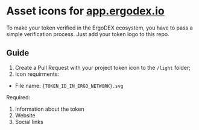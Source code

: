 # Asset icons for [app.ergodex.io](https://app.ergodex.io)
To make your token verified in the ErgoDEX ecosystem, you have to pass a simple verification process. Just add your token logo to this repo.

## Guide
1. Create a Pull Request with your project token icon to the `/light` folder;
2. Icon requirments:
- File name: `{TOKEN_ID_IN_ERGO_NETWORK}.svg`

Required:
1. Information about the token
2. Website
3. Social links
